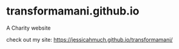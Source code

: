 # transformamani.github.io
A Charity website

check out my site:  https://jessicahmuch.github.io/transformamani/

